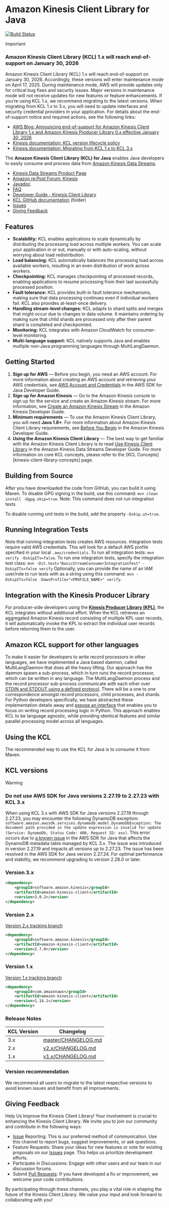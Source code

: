 # Amazon Kinesis Client Library for Java
[![Build Status](https://travis-ci.org/awslabs/amazon-kinesis-client.svg?branch=master)](https://travis-ci.org/awslabs/amazon-kinesis-client)

> [!IMPORTANT]
> ### Amazon Kinesis Client Library (KCL) 1.x will reach end-of-support on January 30, 2026
> Amazon Kinesis Client Library (KCL) 1.x will reach end-of-support on January 30, 2026. Accordingly, these versions will enter maintenance mode on April 17, 2025. During maintenance mode, AWS will provide updates only for critical bug fixes and security issues. Major versions in maintenance mode will not receive updates for new features or feature enhancements. If you’re using KCL 1.x, we recommend migrating to the latest versions. When migrating from KCL 1.x to 3.x, you will need to update interfaces and security credential providers in your application. For details about the end-of-support notice and required actions, see the following links:
> * [AWS Blog: Announcing end-of-support for Amazon Kinesis Client Library 1.x and Amazon Kinesis Producer Library 0.x effective January 30, 2026](https://aws.amazon.com/blogs/big-data/announcing-end-of-support-for-amazon-kinesis-client-library-1-x-and-amazon-kinesis-producer-library-0-x-effective-january-30-2026/)
> * [Kinesis documentation: KCL version lifecycle policy](https://docs.aws.amazon.com/streams/latest/dev/kcl-version-lifecycle-policy.html)
> * [Kinesis documentation: Migrating from KCL 1.x to KCL 3.x](https://docs.aws.amazon.com/streams/latest/dev/kcl-migration-1-3.html)

The **Amazon Kinesis Client Library (KCL) for Java** enables Java developers to easily consume and process data from [Amazon Kinesis Data Streams][kinesis].

* [Kinesis Data Streams Product Page][kinesis]
* [Amazon re:Post Forum: Kinesis][kinesis-forum]
* [Javadoc][kcl-javadoc]
* [FAQ](docs/FAQ.md)
* [Developer Guide - Kinesis Client Library][kcl-aws-doc]
* [KCL GitHub documentation](docs/) (folder)
* [Issues][kinesis-client-library-issues]
* [Giving Feedback][giving-feedback]

## Features

* **Scalability:** KCL enables applications to scale dynamically by distributing the processing load across multiple workers. You can scale your application in or out, manually or with auto-scaling, without worrying about load redistribution.
* **Load balancing:** KCL automatically balances the processing load across available workers, resulting in an even distribution of work across workers.
* **Checkpointing:** KCL manages checkpointing of processed records, enabling applications to resume processing from their last sucessfully processed position.
* **Fault tolerance:** KCL provides built-in fault tolerance mechanisms, making sure that data processing continues even if individual workers fail. KCL also provides at-least-once delivery.
* **Handling stream-level changes:** KCL adapts to shard splits and merges that might occur due to changes in data volume. It maintains ordering by making sure that child shards are processed only after their parent shard is completed and checkpointed.
* **Monitoring:** KCL integrates with Amazon CloudWatch for consumer-level monitoring.
* **Multi-language support:** KCL natively supports Java and enables multiple non-Java programming languages through MultiLangDaemon.

## Getting Started

1. **Sign up for AWS** &mdash; Before you begin, you need an AWS account. For more information about creating an AWS account and retrieving your AWS credentials, see [AWS Account and Credentials][docs-signup] in the AWS SDK for Java Developer Guide.
2. **Sign up for Amazon Kinesis** &mdash; Go to the Amazon Kinesis console to sign up for the service and create an Amazon Kinesis stream. For more information, see [Create an Amazon Kinesis Stream][kinesis-guide-create] in the Amazon Kinesis Developer Guide.
3. **Minimum requirements** &mdash; To use the Amazon Kinesis Client Library, you will need **Java 1.8+**. For more information about Amazon Kinesis Client Library requirements, see [Before You Begin][kinesis-guide-begin] in the Amazon Kinesis Developer Guide.
4. **Using the Amazon Kinesis Client Library** &mdash; The best way to get familiar with the Amazon Kinesis Client Library is to read [Use Kinesis Client Library][kinesis-guide-applications] in the Amazon Kinesis Data Streams Developer Guide. For more information on core KCL concepts, please refer to the [KCL Concepts][kinesis-client-library-concepts] page.

## Building from Source

After you have downloaded the code from GitHub, you can build it using Maven. To disable GPG signing in the build, use
this command: `mvn clean install -Dgpg.skip=true`.
Note: This command does not run integration tests.

To disable running unit tests in the build, add the property `-Dskip.ut=true`.

## Running Integration Tests

Note that running integration tests creates AWS resources.
Integration tests require valid AWS credentials.
This will look for a default AWS profile specified in your local `.aws/credentials`.
To run all integration tests: `mvn verify -DskipITs=false`.
To run one integration tests, specify the integration test class: `mvn -Dit.test="BasicStreamConsumerIntegrationTest" -DskipITs=false verify`
Optionally, you can provide the name of an IAM user/role to run tests with as a string using this command: `mvn -DskipITs=false -DawsProfile="<PROFILE_NAME>" verify`.

## Integration with the Kinesis Producer Library
For producer-side developers using the **[Kinesis Producer Library (KPL)][kinesis-guide-kpl]**, the KCL integrates without additional effort. When the KCL retrieves an aggregated Amazon Kinesis record consisting of multiple KPL user records, it will automatically invoke the KPL to extract the individual user records before returning them to the user.

## Amazon KCL support for other languages
To make it easier for developers to write record processors in other languages, we have implemented a Java based daemon, called MultiLangDaemon that does all the heavy lifting. Our approach has the daemon spawn a sub-process, which in turn runs the record processor, which can be written in any language. The MultiLangDaemon process and the record processor sub-process communicate with each other over [STDIN and STDOUT using a defined protocol][multi-lang-protocol]. There will be a one to one correspondence amongst record processors, child processes, and shards. For Python developers specifically, we have abstracted these implementation details away and [expose an interface][kclpy] that enables you to focus on writing record processing logic in Python. This approach enables KCL to be language agnostic, while providing identical features and similar parallel processing model across all languages.

## Using the KCL
The recommended way to use the KCL for Java is to consume it from Maven.

## KCL versions

> [!WARNING]
> ### Do not use AWS SDK for Java versions 2.27.19 to 2.27.23 with KCL 3.x
> When using KCL 3.x with AWS SDK for Java versions 2.27.19 through 2.27.23, you may encounter the following DynamoDB exception:
> ```software.amazon.awssdk.services.dynamodb.model.DynamoDbException: The document path provided in the update expression is invalid for update (Service: DynamoDb, Status Code: 400, Request ID: xxx)```.
> This error occurs due to [a known issue](https://github.com/aws/aws-sdk-java-v2/issues/5584) in the AWS SDK for Java that affects the DynamoDB metadata table managed by KCL 3.x. The issue was introduced in version 2.27.19 and impacts all versions up to 2.27.23. The issue has been resolved in the AWS SDK for Java version 2.27.24. For optimal performance and stability, we recommend upgrading to version 2.28.0 or later.

### Version 3.x
  ``` xml
  <dependency>
      <groupId>software.amazon.kinesis</groupId>
      <artifactId>amazon-kinesis-client</artifactId>
      <version>3.0.2</version>
  </dependency>
  ```

### Version 2.x
[Version 2.x tracking branch](https://github.com/awslabs/amazon-kinesis-client/tree/v2.x)
  ``` xml
  <dependency>
      <groupId>software.amazon.kinesis</groupId>
      <artifactId>amazon-kinesis-client</artifactId>
      <version>2.7.0</version>
  </dependency>
  ```
### Version 1.x
[Version 1.x tracking branch](https://github.com/awslabs/amazon-kinesis-client/tree/v1.x)
  ``` xml
  <dependency>
      <groupId>com.amazonaws</groupId>
      <artifactId>amazon-kinesis-client</artifactId>
      <version>1.14.1</version>
  </dependency>
  ```
### Release Notes

| KCL Version | Changelog |
| --- | --- |
| 3.x | [master/CHANGELOG.md](CHANGELOG.md) |
| 2.x | [v2.x/CHANGELOG.md](https://github.com/awslabs/amazon-kinesis-client/blob/v2.x/CHANGELOG.md) |
| 1.x | [v1.x/CHANGELOG.md](https://github.com/awslabs/amazon-kinesis-client/blob/v1.x/CHANGELOG.md) |

### Version recommendation
We recommend all users to migrate to the latest respective versions to avoid known issues and benefit from all improvements.

## Giving Feedback

Help Us Improve the Kinesis Client Library! Your involvement is crucial to enhancing the Kinesis Client Library. We invite you to join our community and contribute in the following ways:

* [Issue](https://github.com/awslabs/amazon-kinesis-client/issues) Reporting: This is our preferred method of communication. Use this channel to report bugs, suggest improvements, or ask questions.
* Feature Requests: Share your ideas for new features or vote for existing proposals on our [Issues](https://github.com/awslabs/amazon-kinesis-client/issues) page. This helps us prioritize development efforts.
* Participate in Discussions: Engage with other users and our team in our discussion forums.
* Submit [Pull Requests](https://github.com/awslabs/amazon-kinesis-client/pulls): If you have developed a fix or improvement, we welcome your code contributions.

By participating through these channels, you play a vital role in shaping the future of the Kinesis Client Library. We value your input and look forward to collaborating with you!

[docs-signup]: http://docs.aws.amazon.com/AWSSdkDocsJava/latest/DeveloperGuide/java-dg-setup.html
[kcl-javadoc]: https://javadoc.io/doc/software.amazon.kinesis/amazon-kinesis-client/
[kinesis]: http://aws.amazon.com/kinesis
[kinesis-client-library-issues]: https://github.com/awslabs/amazon-kinesis-client/issues
[kinesis-forum]: http://developer.amazonwebservices.com/connect/forum.jspa?forumID=169
[kinesis-guide]: http://docs.aws.amazon.com/kinesis/latest/dev/introduction.html
[kinesis-guide-begin]: http://docs.aws.amazon.com/kinesis/latest/dev/before-you-begin.html
[kinesis-guide-create]: http://docs.aws.amazon.com/kinesis/latest/dev/step-one-create-stream.html
[kinesis-guide-applications]: http://docs.aws.amazon.com/kinesis/latest/dev/kinesis-record-processor-app.html
[kinesis-guide-monitoring-with-kcl]: http://docs.aws.amazon.com//kinesis/latest/dev/monitoring-with-kcl.html
[kinesis-guide-kpl]: http://docs.aws.amazon.com//kinesis/latest/dev/developing-producers-with-kpl.html
[kinesis-guide-consumer-deaggregation]: http://docs.aws.amazon.com//kinesis/latest/dev/kinesis-kpl-consumer-deaggregation.html
[kclpy]: https://github.com/awslabs/amazon-kinesis-client-python
[multi-lang-protocol]: /amazon-kinesis-client-multilang/src/main/java/software/amazon/kinesis/multilang/package-info.java
[migration-guide]: https://docs.aws.amazon.com/streams/latest/dev/kcl-migration-from-previous-versions
[kcl-sample]: https://docs.aws.amazon.com/streams/latest/dev/kcl-example-code
[kcl-aws-doc]: https://docs.aws.amazon.com/streams/latest/dev/kcl.html
[giving-feedback]: https://github.com/awslabs/amazon-kinesis-client?tab=readme-ov-file#giving-feedback
